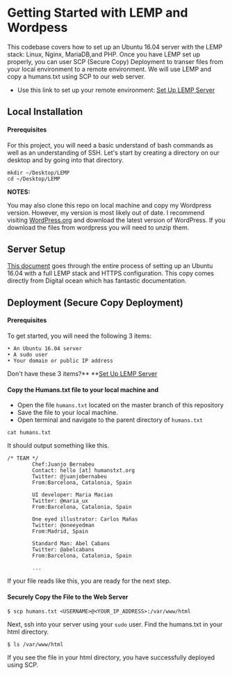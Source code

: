 
# Getting Started with LEMP and Wordpess

This codebase covers how to set up an Ubuntu 16.04 server with the LEMP stack: Linux, Nginx, MariaDB,and PHP. Once you have LEMP set up properly, you can user SCP (Secure Copy) Deployment to transer files from your local environment to a remote environment. We will use LEMP and copy a humans.txt using SCP to our web server.

- Use this link to set up your remote environment: [Set Up LEMP Server](https://google.com)

## Local Installation
#### Prerequisites
For this project, you will need a basic understand of bash commands as well as an understanding of SSH. Let's start by creating a directory on our desktop and by going into that directory.

```
mkdir ~/Desktop/LEMP
cd ~/Desktop/LEMP
```

**NOTES:** 

You may also clone this repo on local machine and copy my Wordpress version. However, my version is most likely out of date. I recommend visiting [WordPress.org](https://wordpress.org/) and download the latest version of WordPress. If you download the files from wordpress you will need to unzip them.

## Server Setup
[This document](https://google.com) goes through the entire process of setting up an Ubuntu 16.04 with a full LEMP stack and HTTPS configuration. This copy comes directly from Digital ocean which has fantastic documentation.

## Deployment (Secure Copy Deployment)

#### Prerequisites
To get started, you will need the following 3 items:
	
	• An Ubuntu 16.04 server
	• A sudo user 
	• Your domain or public IP address
	
Don't have these 3 items?**  **[Set Up LEMP Server](https://github.com/eheckard23/Server_Stack/blob/master/setup.md)

#### Copy the Humans.txt file to your local machine and 

* Open the file `humans.txt` located on the master branch of this repository
* Save the file to your local machine.
* Open terminal and navigate to the parent directory of `humans.txt`


```
cat humans.txt
```


It should output something like this.

```text
/* TEAM */
        Chef:Juanjo Bernabeu
        Contact: hello [at] humanstxt.org
        Twitter: @juanjobernabeu
        From:Barcelona, Catalonia, Spain

        UI developer: Maria Macias
        Twitter: @maria_ux
        From:Barcelona, Catalonia, Spain

        One eyed illustrator: Carlos Mañas
        Twitter: @oneeyedman
        From:Madrid, Spain

        Standard Man: Abel Cabans
        Twitter: @abelcabans
        From:Barcelona, Catalonia, Spain
        
        ...
```
If your file reads like this, you are ready for the next step.

#### Securely Copy the File to the Web Server


`$ scp humans.txt <USERNAME>@<YOUR_IP_ADDRESS>:/var/www/html`


Next, ssh into your server using your `sudo` user. Find the humans.txt in your html directory.

`$ ls /var/www/html`

If you see the file in your html directory, you have successfully deployed using SCP.
